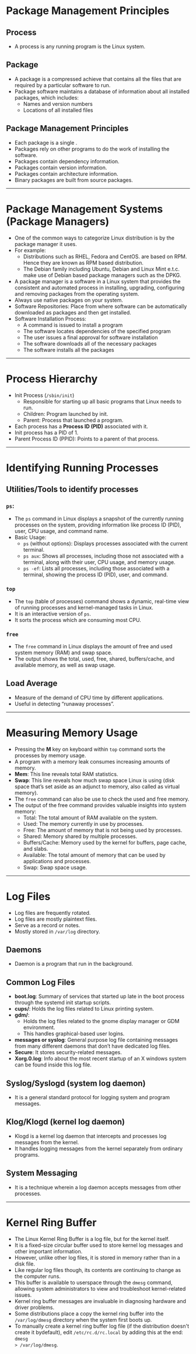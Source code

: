 # Package Management Principles
## Process
- A process is any running program is the Linux system.

## Package
- A package is a compressed achieve that contains all the files that are required by a particular software to run.
- Package software maintains a database of information about all installed packages, which includes:
    - Names and version numbers
    - Locations of all installed files

## Package Management Principles
- Each package is a single .
- Packages rely on other programs to do the work of installing the software.
- Packages contain dependency information.
- Packages contain version information.
- Packages contain architecture information.
- Binary packages are built from source packages.

---

# Package Management Systems (Package Managers)
- One of the common ways to categorize Linux distribution is by the package manager it uses.
- For example:
    - Distributions such as RHEL, Fedora and CentOS. are based on RPM. Hence they are known as RPM based distribution.
    - The Debian family including Ubuntu, Debian and Linux Mint e.t.c. make use of Debian based package managers such as the DPKG.
- A package manager is a software in a Linux system that provides the consistent and automated process in installing, upgrading, configuring and removing packages from the operating system.
- Always use native packages on your system.
- Software Repositories: Place from where software can be automatically downloaded as packages and then get installed.
- Software Installation Process:
    - A command is issued to install a program
    - The software locates dependencies of the specified program
    - The user issues a final approval for software installation
    - The software downloads all of the necessary packages
    - The software installs all the packages

---

# Process Hierarchy
- Init Process (<code>/sbin/init</code>)
    - Responsible for starting up all basic programs that Linux needs to run.
    - Children: Program launched by init.
    - Parent: Process that launched a program.
- Each process has a **Process ID (PID)** associated with it. 
- Init process has a PID of 1.
- Parent Process ID (PPID): Points to a parent of that process.

---

# Identifying Running Processes
## Utilities/Tools to identify processes
### <code>ps</code>: 
- The <code>ps</code> command in Linux displays a snapshot of the currently running processes on the system, providing information like process ID (PID), user, CPU usage, and command name.
- Basic Usage:
    - <code>ps</code> (without options): Displays processes associated with the current terminal. 
    - <code>ps aux</code>: Shows all processes, including those not associated with a terminal, along with their user, CPU usage, and memory usage. 
    - <code>ps -ef</code>: Lists all processes, including those associated with a terminal, showing the process ID (PID), user, and command. 

### <code>top</code>
- The <code>top</code> (table of processes) command shows a dynamic, real-time view of running processes and kernel-managed tasks in Linux.
- It is an interactive version of <code>ps</code>.
- It sorts the process which are consuming most CPU.

### <code>free</code>
- The <code>free</code> command in Linux displays the amount of free and used system memory (RAM) and swap space.
- The output shows the total, used, free, shared, buffers/cache, and available memory, as well as swap usage. 

## Load Average
- Measure of the demand of CPU time by different applications.
- Useful in detecting “runaway processes”.

---

# Measuring Memory Usage
- Pressing the **M** key on keyboard within <code>top</code> command sorts the processes by memory usage.
- A program with a memory leak consumes increasing amounts of memory.
- **Mem**: This line reveals total RAM statistics.
- **Swap**: This line reveals how much swap space Linux is using (disk space that’s set aside as an adjunct to memory, also called as virtual memory).
- The <code>free</code> command can also be use to check the used and free memory.
- The output of the free command provides valuable insights into system memory: 
    - Total: The total amount of RAM available on the system.
    - Used: The memory currently in use by processes.
    - Free: The amount of memory that is not being used by processes.
    - Shared: Memory shared by multiple processes.
    - Buffers/Cache: Memory used by the kernel for buffers, page cache, and slabs.
    - Available: The total amount of memory that can be used by applications and processes.
    - Swap: Swap space usage.

---

# Log Files
- Log files are frequently rotated.
- Log files are mostly plaintext files.
- Serve as a record or notes.
- Mostly stored in <code>/var/log</code> directory.

## Daemons
- Daemon is a program that run in the background.

## Common Log Files
- **boot.log**: Summary of services that started up late in the boot process through the systemd init startup scripts.
- **cups/**: Holds the log files related to Linux printing system.
- **gdm/**:
    - Holds the log files related to the gnome display manager or GDM environment.
    - This handles graphical-based user logins.
- **messages or syslog**: General purpose log file containing messages from many different daemons that don’t have dedicated log files.
- **Secure**: It stores security-related messages.
- **Xorg.0.log**: Info about the most recent startup of an X windows system can be found inside this log file.

## Syslog/Syslogd (system log daemon)
- It is a general standard protocol for logging system and program messages.

## Klog/Klogd (kernel log daemon)
- Klogd is a kernel log daemon that intercepts and processes log messages from the kernel.
- It handles logging messages from the kernel separately from ordinary programs.

## System Messaging
- It is a technique wherein a log daemon accepts messages from other processes.

---

# Kernel Ring Buffer
- The Linux Kernel Ring Buffer is a log file, but for the kernel itself.
- It is a fixed-size circular buffer used to store kernel log messages and other important information.
- However, unlike other log files, it is stored in memory rather than in a disk file.
- Like regular log files though, its contents are continuing to change as the computer runs.
- This buffer is available to userspace through the <code>dmesg</code> command, allowing system administrators to view and troubleshoot kernel-related issues. 
- Kernel ring buffer messages are invaluable in diagnosing hardware and driver problems.
- Some distributions place a copy  the kernel ring buffer into the <code>/var/log/dmesg</code> directory when the system first boots up.
- To manually create a kernel ring buffer log file (if the distribution doesn't create it bydefault), edit <code>/etc/rc.d/rc.local</code> by adding this at the end: <code>dmesg > /var/log/dmesg</code>.

